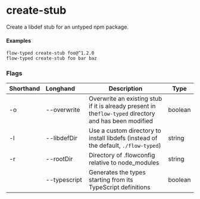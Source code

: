 # create-stub

Create a libdef stub for an untyped npm package.

#### Examples

```
flow-typed create-stub foo@^1.2.0
flow-typed create-stub foo bar baz
```

### Flags

|Shorthand|Longhand&nbsp;&nbsp;&nbsp;&nbsp;&nbsp;|Description|Type|
|---------|--------|-----------|----|
|-o|--overwrite|Overwrite an existing stub if it is already present in the`flow-typed` directory and has been modified|boolean|
|-l|--libdefDir|Use a custom directory to install libdefs (instead of the default, `./flow-typed`)|string|
|-r|--rootDir|Directory of .flowconfig relative to node_modules|string|
|  |--typescript|Generates the types starting from its TypeScript definitions|boolean|
